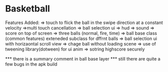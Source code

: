 # Basketball

Features Added: 
=> touch to flick the ball in the swipe direction at a constant velocity
=>multi touch cancellation
=> ball selection ui
=> hud 
=> sound
=> score on top of screen
=> three balls (normal, fire, time)
=> ball base class (common features) exteneded subclass for dffrnt balls
=> ball selection ui with horizaontal scroll view
=> chage ball without loading scene
=> use of tweening library(dotween) for ui anim
=> sotring highscore securely 



*** there is a summary comment in ball base layer 
*** still there are quite a few bugs in the apk build
